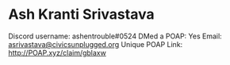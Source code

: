 # Ash Kranti Srivastava

Discord username: ashentrouble#0524
DMed a POAP: Yes
Email: asrivastava@civicsunplugged.org
Unique POAP Link: http://POAP.xyz/claim/gblaxw